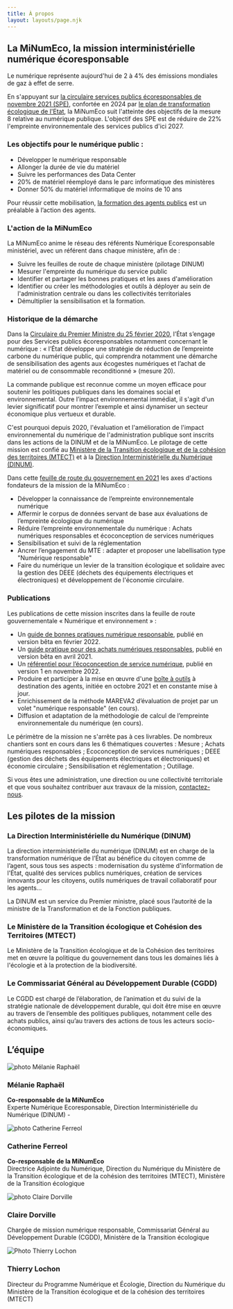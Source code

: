 ```yaml
---
title: À propos
layout: layouts/page.njk
---
```


<h2 id="mission">La MiNumEco, la mission interministérielle numérique écoresponsable</h2>

Le numérique représente aujourd'hui de 2 à 4% des émissions mondiales de gaz à effet de serre.

En s'appuyant sur [la circulaire services publics écoresponsables de novembre 2021 (SPE)](https://www.legifrance.gouv.fr/circulaire/id/45511), confortée en 2024 par [le plan de transformation écologique de l'Etat](https://ecoresponsable.numerique.gouv.fr/posts/lancement-plan-transformation-eco-etat/), la MiNumEco suit l'atteinte des objectifs de la mesure 8 relative au numérique publique. L'objectif des SPE est de réduire de 22% l'empreinte environnementale des services publics d'ici 2027.

### Les objectifs pour le numérique public :

- Développer le numérique responsable
- Allonger la durée de vie du matériel
- Suivre les performances des Data Center
- 20% de matériel réemployé dans le parc informatique des ministères
- Donner 50% du matériel informatique de moins de 10 ans

Pour réussir cette mobilisation, [la formation des agents publics](https://ecoresponsable.numerique.gouv.fr/formations/) est un préalable à l’action des agents.

### L'action de la MiNumEco

La MiNumEco anime le réseau des référents Numérique Ecoresponsable ministériel, avec un référent dans chaque ministère, afin de :

- Suivre les feuilles de route de chaque ministère (pilotage DINUM)
- Mesurer l'empreinte du numérique du service public
- Identifier et partager les bonnes pratiques et les axes d'amélioration
- Identifier ou créer les méthodologies et outils à déployer au sein de l'administration centrale ou dans les collectivités territoriales
- Démultiplier la sensibilisation et la formation.

### Historique de la démarche

Dans la [Circulaire du Premier Ministre du 25 février 2020](https://www.legifrance.gouv.fr/download/pdf/circ?id=44936), l’État s’engage pour des Services publics écoresponsables notamment concernant le numérique : « l’État développe une stratégie de réduction de l’empreinte carbone du numérique public, qui comprendra notamment une démarche de sensibilisation des agents aux écogestes numériques et l’achat de matériel ou de consommable reconditionné » (mesure 20).

La commande publique est reconnue comme un moyen efficace pour soutenir les politiques publiques dans les domaines social et environnemental. Outre l’impact environnemental immédiat, il s'agit d'un levier significatif pour montrer l’exemple et ainsi dynamiser un secteur économique plus vertueux et durable.

C'est pourquoi depuis 2020, l'évaluation et l'amélioration de l'impact environnemental du numérique de l'administration publique sont inscrits dans les actions de la DINUM et de la MiNumEco. Le pilotage de cette mission est confié au [Ministère de la Transition écologique et de la cohésion des territoires (MTECT)](https://www.ecologie.gouv.fr/) et à la [Direction Interministérielle du Numérique (DINUM)](https://www.numerique.gouv.fr/dinum/).

Dans cette [feuille de route du gouvernement en 2021](https://www.ecologie.gouv.fr/numerique-et-environnement-feuille-route) les axes d'actions fondateurs de la mission de la MiNumEco :

- Développer la connaissance de l’empreinte environnementale numérique
- Affermir le corpus de données servant de base aux évaluations de l’empreinte écologique du numérique
- Réduire l’empreinte environnementale du numérique : Achats numériques responsables et écoconception de services numériques
- Sensibilisation et suivi de la réglementation
- Ancrer l’engagement du MTE : adapter et proposer une labellisation type "Numérique responsable"
- Faire du numérique un levier de la transition écologique et solidaire avec la gestion des DEEE (déchets des équipements électriques et électroniques) et développement de l'économie circulaire.

### Publications

Les publications de cette mission inscrites dans la feuille de route gouvernementale « Numérique et environnement » :
- Un [guide de bonnes pratiques numérique responsable](/publications/bonnes-pratiques/), publié en version bêta en février 2022.
- Un [guide pratique pour des achats numériques responsables](/publications/guide-pratique-achats-numeriques-responsables/), publié en version bêta en avril 2021.
- Un [référentiel pour l’écoconception de service numérique](/publications/referentiel-general-ecoconception/), publié en version 1 en novembre 2022.
- Produire et participer à la mise en œuvre d'une [boîte à outils](/publications/boite-outils/) à destination des agents, initiée en octobre 2021 et en constante mise à jour.
- Enrichissement de la méthode MAREVA2 d’évaluation de projet par un volet "numérique responsable" (en cours).
- Diffusion et adaptation de la méthodologie de calcul de l’empreinte environnementale du numérique (en cours).

Le périmètre de la mission ne s'arrête pas à ces livrables. De nombreux chantiers sont en cours dans les 6 thématiques couvertes : Mesure ; Achats numériques responsables ; Ecoconception de services numériques ; DEEE (gestion des déchets des équipements électriques et électroniques) et économie circulaire ; Sensibilisation et réglementation ; Outillage.

Si vous êtes une administration, une direction ou une collectivité territoriale et que vous souhaitez contribuer aux travaux de la mission, [contactez-nous](/contact/).

<h2 id="pilotes">Les pilotes de la mission</h2>

### La Direction Interministérielle du Numérique (DINUM)

La direction interministérielle du numérique (DINUM) est en charge de la transformation numérique de l’État au bénéfice du citoyen comme de l’agent, sous tous ses aspects : modernisation du système d'information de l'État, qualité des services publics numériques, création de services innovants pour les citoyens, outils numériques de travail collaboratif pour les agents…

La DINUM est un service du Premier ministre, placé sous l’autorité de la ministre de la Transformation et de la Fonction publiques.

### Le Ministère de la Transition écologique et Cohésion des Territoires (MTECT)

Le Ministère de la Transition écologique et de la Cohésion des territoires met en œuvre la politique du gouvernement dans tous les domaines liés à l'écologie et à la protection de la biodiversité.

### Le Commissariat Général au Développement Durable (CGDD)

Le CGDD est chargé de l’élaboration, de l’animation et du suivi de la stratégie nationale de développement durable, qui doit être mise en œuvre au travers de l’ensemble des politiques publiques, notamment celle des achats publics, ainsi qu’au travers des actions de tous les acteurs socio-économiques.

<h2 id="equipe">L’équipe</h2>

<div class="fr-grid-row fr-grid-row--gutters team">
  <div class="fr-col-12 fr-col-md-3">
    <img src="/img/a-propos/equipe/melanie-raphael.webp" class="fr-responsive-img" alt="photo Mélanie Raphaël">
    <h3 class="">Mélanie Raphaël</h3>
    <p class=""><b>Co-responsable de la MiNumEco</b><br>
    Experte Numérique Ecoresponsable, Direction Interministérielle du Numérique (DINUM) -</p>
  </div>
  <div class="fr-col-12 fr-col-md-3">
    <img src="/img/a-propos/equipe/Catherine-Ferreol.webp" class="fr-responsive-img" alt="photo Catherine Ferreol">
    <h3 class="">Catherine Ferreol</h3>
    <p class=""><b>Co-responsable de la MiNumEco</b><br>
    Directrice Adjointe du Numérique, Direction du Numérique du Ministère de la Transition écologique et de la cohésion des territoires (MTECT), Ministère de la Transition écologique</p>
  </div>
  <div class="fr-col-12 fr-col-md-3">
    <img src="/img/a-propos/equipe/claire-dorville.webp" class="fr-responsive-img" alt="photo Claire Dorville">
    <h3 class="">Claire Dorville</h3>
    <p class="">Chargée de mission numérique responsable, Commissariat Général au Développement Durable (CGDD), Ministère de la Transition écologique</p>
  </div>
  <div class="fr-col-12 fr-col-md-3">
    <img src="/img/a-propos/equipe/thierry-lochon.webp" class="fr-responsive-img" alt="Photo Thierry Lochon">
    <h3 class="">Thierry Lochon</h3>
    <p class="">Directeur du Programme Numérique et Écologie, Direction du Numérique du Ministère de la Transition écologique et de la cohésion des territoires (MTECT)</p>
  </div>
</div>
